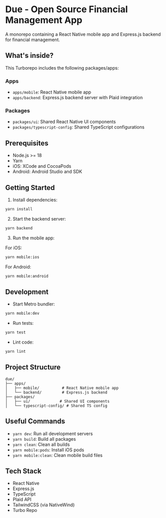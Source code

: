 # Due - Open Source Financial Management App

A monorepo containing a React Native mobile app and Express.js backend for financial management.

## What's inside?

This Turborepo includes the following packages/apps:

### Apps

- `apps/mobile`: React Native mobile app
- `apps/backend`: Express.js backend server with Plaid integration

### Packages

- `packages/ui`: Shared React Native UI components
- `packages/typescript-config`: Shared TypeScript configurations

## Prerequisites

- Node.js >= 18
- Yarn
- iOS: XCode and CocoaPods
- Android: Android Studio and SDK

## Getting Started

1. Install dependencies:
```sh
yarn install
```

2. Start the backend server:
```sh
yarn backend
```

3. Run the mobile app:

For iOS:
```sh
yarn mobile:ios
```

For Android:
```sh
yarn mobile:android
```

## Development

- Start Metro bundler:
```sh
yarn mobile:dev
```

- Run tests:
```sh
yarn test
```

- Lint code:
```sh
yarn lint
```

## Project Structure

```
due/
├── apps/
│   ├── mobile/          # React Native mobile app
│   └── backend/         # Express.js backend
├── packages/
│   ├── ui/             # Shared UI components
│   └── typescript-config/ # Shared TS config
```

## Useful Commands

- `yarn dev`: Run all development servers
- `yarn build`: Build all packages
- `yarn clean`: Clean all builds
- `yarn mobile:pods`: Install iOS pods
- `yarn mobile:clean`: Clean mobile build files

## Tech Stack

- React Native
- Express.js
- TypeScript
- Plaid API
- TailwindCSS (via NativeWind)
- Turbo Repo
